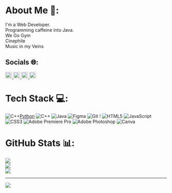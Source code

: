# About Me 💫:
I'm a Web Developer.<br>Programming caffeine into Java.<br>We Go Gym<br>Cinephile<br>Music in my Veins<br>


##  Socials 🌐:
<a href="https://www.linkedin.com/in/p-gokul-yadav-82548a295?utm_source=share&utm_campaign=share_via&utm_content=profile&utm_medium=android_app" target="_blank">
    <img src="https://cdn-icons-png.flaticon.com/512/174/174857.png" alt="LinkedIn" width="21px"/>

<a href="https://x.com/cody_hunk?t=EkARfGCWhhBT_BHbby4DGw&s=08" target="_blank">
    <img src="https://cdn-icons-png.flaticon.com/512/733/733579.png" alt="X (formerly Twitter)" width="21px"/>
</a>

<a href="https://www.reddit.com/u/gt650offical/s/5dDHZqiJRd" target="_blank">
    <img src="https://cdn-icons-png.flaticon.com/512/174/174866.png" alt="Reddit" width="21px"/>
</a>

<a href="https://www.instagram.com/pgy.hunk?igsh=NHBjYnBqZmtrZXMw" target="_blank">
    <img src="https://cdn-icons-png.flaticon.com/512/174/174855.png" alt="Instagram" width="21px"/>
</a>




</br>

#  Tech Stack 💻:
![C++](https://img.shields.io/badge/c++-%2300599C.svg?style=plastic&logo=c%2B%2B&logoColor=white)[Python](https://img.shields.io/badge/python-3670A0?style=plastic&logo=python&logoColor=ffdd54) ![C++](https://img.shields.io/badge/c++-%2300599C.svg?style=plastic&logo=c%2B%2B&logoColor=white) ![Java](https://img.shields.io/badge/java-%23ED8B00.svg?style=plastic&logo=openjdk&logoColor=white) ![Figma](https://img.shields.io/badge/figma-%23F24E1E.svg?style=plastic&logo=figma&logoColor=white) ![Git](https://img.shields.io/badge/git-%23F05033.svg?style=plastic&logo=git&logoColor=white) ! ![HTML5](https://img.shields.io/badge/html5-%23E34F26.svg?style=plastic&logo=html5&logoColor=white) ![JavaScript](https://img.shields.io/badge/javascript-%23323330.svg?style=plastic&logo=javascript&logoColor=%23F7DF1E) ![CSS3](https://img.shields.io/badge/css3-%231572B6.svg?style=plastic&logo=css3&logoColor=white) ![Adobe Premiere Pro](https://img.shields.io/badge/Adobe%20Premiere%20Pro-9999FF.svg?style=plastic&logo=Adobe%20Premiere%20Pro&logoColor=white) ![Adobe Photoshop](https://img.shields.io/badge/adobe%20photoshop-%2331A8FF.svg?style=plastic&logo=adobe%20photoshop&logoColor=white) ![Canva](https://img.shields.io/badge/Canva-%2300C4CC.svg?style=plastic&logo=Canva&logoColor=white)
#  GitHub Stats 📊:
![](https://github-readme-stats.vercel.app/api?username=pgyunknown&theme=cobalt2&hide_border=false&include_all_commits=true&count_private=true)<br/>
![](https://github-readme-streak-stats.herokuapp.com/?user=pgyunknown&theme=cobalt2&hide_border=false)<br/>
![](https://github-readme-stats.vercel.app/api/top-langs/?username=pgyunknown&theme=cobalt2&hide_border=false&include_all_commits=true&count_private=true&layout=compact)

---
[![](https://visitcount.itsvg.in/api?id=pgyunknown&icon=0&color=0)](https://visitcount.itsvg.in)

<!-- Proudly created with GPRM ( https://gprm.itsvg.in ) -->
